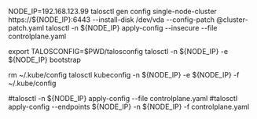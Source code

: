NODE_IP=192.168.123.99
talosctl gen config single-node-cluster https://${NODE_IP}:6443 --install-disk /dev/vda --config-patch @cluster-patch.yaml
talosctl -n ${NODE_IP} apply-config --insecure --file controlplane.yaml

export TALOSCONFIG=$PWD/talosconfig
talosctl -n ${NODE_IP} -e ${NODE_IP} bootstrap


rm ~/.kube/config
talosctl kubeconfig -n ${NODE_IP} -e ${NODE_IP} -f ~/.kube/config



#talosctl -n ${NODE_IP} apply-config  --file controlplane.yaml
#talosctl apply-config --endpoints ${NODE_IP} -n ${NODE_IP} -f controlplane.yaml
